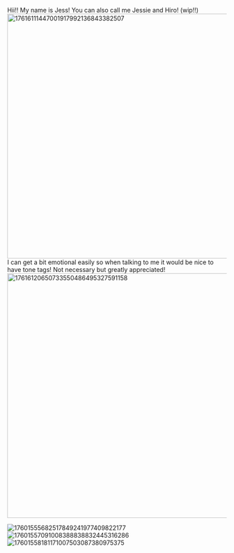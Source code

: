 Hii!! My name is Jess! You can also call me Jessie and Hiro! (wip!!)
<img width="638" height="560" alt="17616111447001917992136843382507" src="https://github.com/user-attachments/assets/00cddd0a-e094-4496-830a-ee441464547e" />
I can get a bit emotional easily so when talking to me it would be nice to have tone tags! Not necessary but greatly appreciated!
<img width="641" height="560" alt="17616120650733550486495327591158" src="https://github.com/user-attachments/assets/295f5ed3-b132-4585-8e65-400fa0d73eaf" />


![17601555682517849241977409822177](https://github.com/user-attachments/assets/10e13acf-693e-491e-a479-a5a056ea2497)  
![17601557091008388838832445316286](https://github.com/user-attachments/assets/9c018910-d859-4430-89e2-9c40d7d57e0f) 
![17601558181171007503087380975375](https://github.com/user-attachments/assets/41342dd4-c7f1-46ff-b3ae-324c2314e29f)
